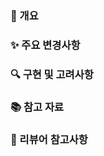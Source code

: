 ### 📝 개요
<!--
PR의 전체적인 목적과 변경 이유를 간결하게 요약합니다.
ex) Next.js 프로젝트의 초기 렌더링 최적화를 위해 SSR과 React Query를 결합하는 작업을 진행했습니다.
-->

### ✨ 주요 변경사항
<!--
핵심 변경사항을 나열합니다. (Bullet List 추천)
ex)
- `getServerSideProps`에서 React Query 초기화 로직 추가
- SEO 최적화를 위해 메타 태그 렌더링 개선
- 불필요한 API 호출 제거
-->

### 🔍 구현 및 고려사항
<!--
특이사항, 고민했던 점, 왜 이런 방식으로 구현했는지 서술합니다.
ex)
- CSR과 SSR 데이터를 일관되게 유지하기 위해 hydration 시점을 조정했습니다.
- useEffect 대신 useLayoutEffect 사용을 검토했으나, 서버 사이드 렌더링 특성상 사용을 보류했습니다.
-->

### 📚 참고 자료
<!--
참고한 문서, 링크, 레퍼런스 등을 작성합니다.
ex)
- [React Query 공식 문서 - SSR](https://react-query.tanstack.com/guides/ssr)
- [Next.js 데이터 패칭 가이드](https://nextjs.org/docs/basic-features/data-fetching)
-->

### 🤝 리뷰어 참고사항
<!--
리뷰어가 중점적으로 봐줬으면 하는 부분을 적습니다.
ex)
- getServerSideProps 내부 쿼리 캐싱 방식이 적절한지 검토 부탁드립니다.
- SSR 데이터 prefetch 방식에 대한 추가 의견 주시면 감사하겠습니다.
-->

